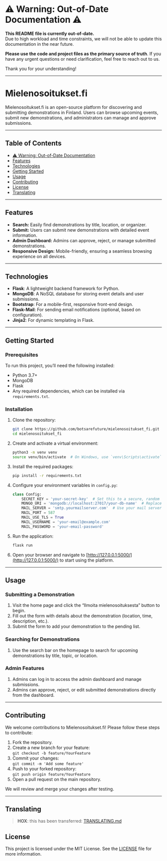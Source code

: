 
# ⚠️ **Warning: Out-of-Date Documentation** ⚠️

**This README file is currently out-of-date.**  
Due to high workload and time constraints, we will not be able to update this documentation in the near future. 

**Please use the code and project files as the primary source of truth**. If you have any urgent questions or need clarification, feel free to reach out to us.

Thank you for your understanding!

---

# Mielenosoitukset.fi

Mielenosoitukset.fi is an open-source platform for discovering and submitting demonstrations in Finland. Users can browse upcoming events, submit new demonstrations, and administrators can manage and approve submissions.

---

## Table of Contents

- [⚠️ Warning: Out-of-Date Documentation](#️-warning-out-of-date-documentation)
- [Features](#features)
- [Technologies](#technologies)
- [Getting Started](#getting-started)
- [Usage](#usage)
- [Contributing](#contributing)
- [License](#license)
- [Translating](#translating)

---

## Features

- **Search:** Easily find demonstrations by title, location, or organizer.
- **Submit:** Users can submit new demonstrations with detailed event information.
- **Admin Dashboard:** Admins can approve, reject, or manage submitted demonstrations.
- **Responsive Design:** Mobile-friendly, ensuring a seamless browsing experience on all devices.

---

## Technologies

- **Flask**: A lightweight backend framework for Python.
- **MongoDB**: A NoSQL database for storing event details and user submissions.
- **Bootstrap**: For a mobile-first, responsive front-end design.
- **Flask-Mail**: For sending email notifications (optional, based on configuration).
- **Jinja2**: For dynamic templating in Flask.

---

## Getting Started

### Prerequisites

To run this project, you’ll need the following installed:

- Python 3.7+
- MongoDB
- Flask
- Any required dependencies, which can be installed via `requirements.txt`.

### Installation

1. Clone the repository:

    ```bash
    git clone https://github.com/botsarefuture/mielenosoitukset_fi.git
    cd mielenosoitukset_fi
    ```

2. Create and activate a virtual environment:

    ```bash
    python3 -m venv venv
    source venv/bin/activate  # On Windows, use `venv\Scripts\activate`
    ```

3. Install the required packages:

    ```bash
    pip install -r requirements.txt
    ```

4. Configure your environment variables in `config.py`:

    ```python
    class Config:
        SECRET_KEY = 'your-secret-key'  # Set this to a secure, random value
        MONGO_URI = 'mongodb://localhost:27017/your-db-name'  # Replace with your MongoDB URI
        MAIL_SERVER = 'smtp.yourmailserver.com'  # Use your mail server details
        MAIL_PORT = 587
        MAIL_USE_TLS = True
        MAIL_USERNAME = 'your-email@example.com'
        MAIL_PASSWORD = 'your-email-password'
    ```

5. Run the application:

    ```bash
    flask run
    ```

6. Open your browser and navigate to [http://127.0.0.1:5000/](http://127.0.0.1:5000/) to start using the platform.

---

## Usage

### Submitting a Demonstration

1. Visit the home page and click the “Ilmoita mielenosoituksesta” button to begin.
2. Fill out the form with details about the demonstration (location, time, description, etc.).
3. Submit the form to add your demonstration to the pending list.

### Searching for Demonstrations

1. Use the search bar on the homepage to search for upcoming demonstrations by title, topic, or location.
   
### Admin Features

1. Admins can log in to access the admin dashboard and manage submissions.
2. Admins can approve, reject, or edit submitted demonstrations directly from the dashboard.

---

## Contributing

We welcome contributions to Mielenosoitukset.fi! Please follow these steps to contribute:

1. Fork the repository.
2. Create a new branch for your feature:  
   `git checkout -b feature/YourFeature`
3. Commit your changes:  
   `git commit -m 'Add some feature'`
4. Push to your forked repository:  
   `git push origin feature/YourFeature`
5. Open a pull request on the main repository.

We will review and merge your changes after testing.

---

## Translating

> **HOX**: this has been transferred:
[TRANSLATING.md][translations]

## License

This project is licensed under the MIT License. See the [LICENSE](LICENSE) file for more information.

[translations]: TRANSLATING.md